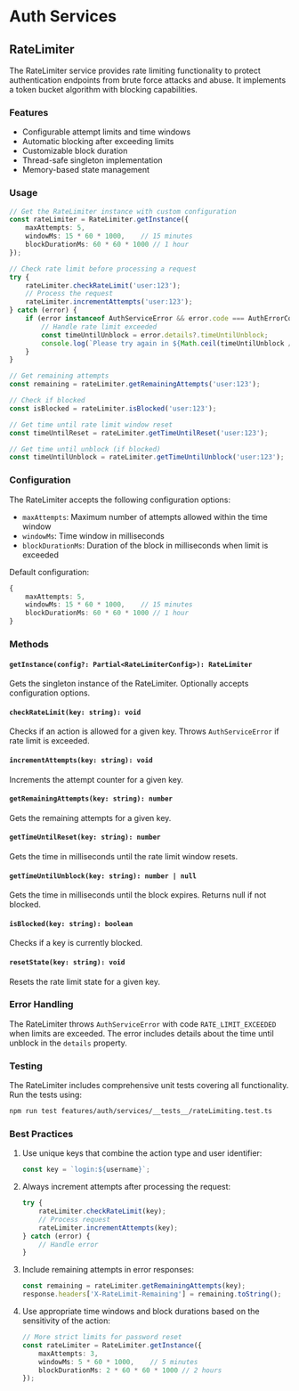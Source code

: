# Auth Services

## RateLimiter

The RateLimiter service provides rate limiting functionality to protect authentication endpoints from brute force attacks and abuse. It implements a token bucket algorithm with blocking capabilities.

### Features

- Configurable attempt limits and time windows
- Automatic blocking after exceeding limits
- Customizable block duration
- Thread-safe singleton implementation
- Memory-based state management

### Usage

```typescript
// Get the RateLimiter instance with custom configuration
const rateLimiter = RateLimiter.getInstance({
    maxAttempts: 5,
    windowMs: 15 * 60 * 1000,    // 15 minutes
    blockDurationMs: 60 * 60 * 1000 // 1 hour
});

// Check rate limit before processing a request
try {
    rateLimiter.checkRateLimit('user:123');
    // Process the request
    rateLimiter.incrementAttempts('user:123');
} catch (error) {
    if (error instanceof AuthServiceError && error.code === AuthErrorCode.RATE_LIMIT_EXCEEDED) {
        // Handle rate limit exceeded
        const timeUntilUnblock = error.details?.timeUntilUnblock;
        console.log(`Please try again in ${Math.ceil(timeUntilUnblock / 1000)} seconds`);
    }
}

// Get remaining attempts
const remaining = rateLimiter.getRemainingAttempts('user:123');

// Check if blocked
const isBlocked = rateLimiter.isBlocked('user:123');

// Get time until rate limit window reset
const timeUntilReset = rateLimiter.getTimeUntilReset('user:123');

// Get time until unblock (if blocked)
const timeUntilUnblock = rateLimiter.getTimeUntilUnblock('user:123');
```

### Configuration

The RateLimiter accepts the following configuration options:

- `maxAttempts`: Maximum number of attempts allowed within the time window
- `windowMs`: Time window in milliseconds
- `blockDurationMs`: Duration of the block in milliseconds when limit is exceeded

Default configuration:
```typescript
{
    maxAttempts: 5,
    windowMs: 15 * 60 * 1000,    // 15 minutes
    blockDurationMs: 60 * 60 * 1000 // 1 hour
}
```

### Methods

#### `getInstance(config?: Partial<RateLimiterConfig>): RateLimiter`
Gets the singleton instance of the RateLimiter. Optionally accepts configuration options.

#### `checkRateLimit(key: string): void`
Checks if an action is allowed for a given key. Throws `AuthServiceError` if rate limit is exceeded.

#### `incrementAttempts(key: string): void`
Increments the attempt counter for a given key.

#### `getRemainingAttempts(key: string): number`
Gets the remaining attempts for a given key.

#### `getTimeUntilReset(key: string): number`
Gets the time in milliseconds until the rate limit window resets.

#### `getTimeUntilUnblock(key: string): number | null`
Gets the time in milliseconds until the block expires. Returns null if not blocked.

#### `isBlocked(key: string): boolean`
Checks if a key is currently blocked.

#### `resetState(key: string): void`
Resets the rate limit state for a given key.

### Error Handling

The RateLimiter throws `AuthServiceError` with code `RATE_LIMIT_EXCEEDED` when limits are exceeded. The error includes details about the time until unblock in the `details` property.

### Testing

The RateLimiter includes comprehensive unit tests covering all functionality. Run the tests using:

```bash
npm run test features/auth/services/__tests__/rateLimiting.test.ts
```

### Best Practices

1. Use unique keys that combine the action type and user identifier:
   ```typescript
   const key = `login:${username}`;
   ```

2. Always increment attempts after processing the request:
   ```typescript
   try {
       rateLimiter.checkRateLimit(key);
       // Process request
       rateLimiter.incrementAttempts(key);
   } catch (error) {
       // Handle error
   }
   ```

3. Include remaining attempts in error responses:
   ```typescript
   const remaining = rateLimiter.getRemainingAttempts(key);
   response.headers['X-RateLimit-Remaining'] = remaining.toString();
   ```

4. Use appropriate time windows and block durations based on the sensitivity of the action:
   ```typescript
   // More strict limits for password reset
   const rateLimiter = RateLimiter.getInstance({
       maxAttempts: 3,
       windowMs: 5 * 60 * 1000,    // 5 minutes
       blockDurationMs: 2 * 60 * 60 * 1000 // 2 hours
   });
   